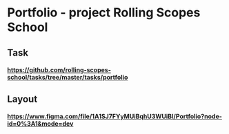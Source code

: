 # Portfolio - project Rolling Scopes School
## Task
#### https://github.com/rolling-scopes-school/tasks/tree/master/tasks/portfolio
## Layout
#### https://www.figma.com/file/1A1SJ7FYyMUiBqhU3WUiBI/Portfolio?node-id=0%3A1&mode=dev
